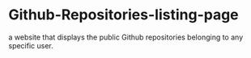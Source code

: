 # Github-Repositories-listing-page
a website that displays the public Github repositories belonging to any specific user.
